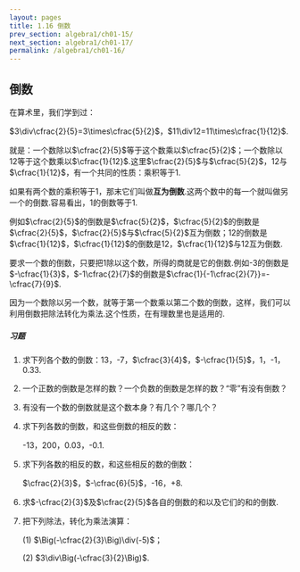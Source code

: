 ```yaml
---
layout: pages
title: 1.16 倒数
prev_section: algebra1/ch01-15/
next_section: algebra1/ch01-17/
permalink: /algebra1/ch01-16/
---
```


倒数
----

在算术里，我们学到过：

$3\div\cfrac{2}{5}=3\times\cfrac{5}{2}$，$11\div12=11\times\cfrac{1}{12}$.

就是：一个数除以$\cfrac{2}{5}$等于这个数乘以$\cfrac{5}{2}$；一个数除以12等于这个数乘以$\cfrac{1}{12}$.这里$\cfrac{2}{5}$与$\cfrac{5}{2}$，12与$\cfrac{1}{12}$，有一个共同的性质：乘积等于1.

如果有两个数的乘积等于1，那末它们叫做**互为倒数**.这两个数中的每一个就叫做另一个的倒数.容易看出，1的倒数等于1.

例如$\cfrac{2}{5}$的倒数是$\cfrac{5}{2}$，$\cfrac{5}{2}$的倒数是$\cfrac{2}{5}$，$\cfrac{2}{5}$与$\cfrac{5}{2}$互为倒数；12的倒数是$\cfrac{1}{12}$，$\cfrac{1}{12}$的倒数是12，$\cfrac{1}{12}$与12互为倒数.

要求一个数的倒数，只要把1除以这个数，所得的商就是它的倒数.例如-3的倒数是$-\cfrac{1}{3}$，$-1\cfrac{2}{7}$的倒数是$\cfrac{1}{-1\cfrac{2}{7}}=-\cfrac{7}{9}$.

因为一个数除以另一个数，就等于第一个数乘以第二个数的倒数，这样，我们可以利用倒数把除法转化为乘法.这个性质，在有理数里也是适用的.

<div class="note">
<h5>习题</h5>
</div>

1.  求下列各个数的倒数：13，-7，$\cfrac{3}{4}$，$-\cfrac{1}{5}$，1，-1，0.33.

2.  一个正数的倒数是怎样的数？一个负数的倒数是怎样的数？“零”有没有倒数？

3.  有没有一个数的倒数就是这个数本身？有几个？哪几个？

4.  求下列各数的倒数，和这些倒数的相反的数：

    -13，200，0.03，-0.1.

5.  求下列各数的相反的数，和这些相反的数的倒数：

    $\cfrac{2}{3}$，$-\cfrac{6}{5}$，-16，+8.

6.  求$-\cfrac{2}{3}$及$\cfrac{2}{5}$各自的倒数的和以及它们的和的倒数.

7.  把下列除法，转化为乘法演算：

    (1) $\Big(-\cfrac{2}{3}\Big)\div(-5)$； 
    
    (2) $3\div\Big(-\cfrac{3}{2}\Big)$.



